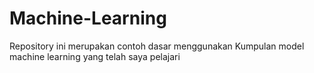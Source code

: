 # Machine-Learning
Repository ini merupakan contoh dasar menggunakan Kumpulan model machine learning yang telah saya pelajari


